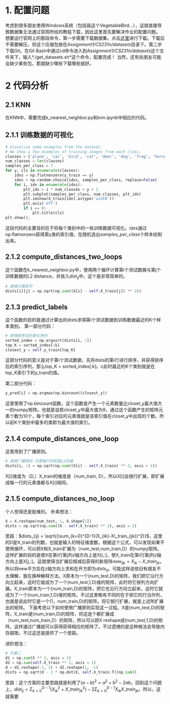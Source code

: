 # 1. 配置问题

考虑到很多朋友使用Windows系统（包括我这个VegetableBird...），这就直接导致数据集无法通过官网所给的教程下载，因此这里首先要解决作业的配置问题。
想要运行官网上的那段命令，第一步需要下载数据集。点击[这里](https://www.cs.toronto.edu/~kriz/cifar-10-python.tar.gz)进行下载。下载后不需要解压，将这个压缩包放在*Assignment1/CS231n/datasets*目录下。第二步下载Git。在Git Bash中通过cd命令进入到*Assignment1/CS231n/datasets*这个文件夹下，输入*./get_datasets.sh*这个命令，配置完成！
当然，还有些朋友可能会缺少某些包，那就缺少哪些下载哪些就好。

# 2 代码分析

## 2.1 KNN

在KNN中，需要完成k_nearest_neighbor.py和knn.ipynb中相应的代码。

## 2.1.1  训练数据的可视化

```python
# Visualize some examples from the dataset.
# We show a few examples of training images from each class.
classes = ['plane', 'car', 'bird', 'cat', 'deer', 'dog', 'frog', 'horse', 'ship', 'truck']
num_classes = len(classes)
samples_per_class = 7
for y, cls in enumerate(classes):
    idxs = np.flatnonzero(y_train == y)
    idxs = np.random.choice(idxs, samples_per_class, replace=False)
    for i, idx in enumerate(idxs):
        plt_idx = i * num_classes + y + 1
        plt.subplot(samples_per_class, num_classes, plt_idx)
        plt.imshow(X_train[idx].astype('uint8'))
        plt.axis('off')
        if i == 0:
            plt.title(cls)
plt.show();
```

这段代码的主要目的在于将每个类别中的一些训练数据可视化。*idxs*通过np.flatnonzero获得第y类的索引值，在随机选出*samples_per_class*个样本绘制出来。

## 2.1.2 compute_distances_two_loops

这个函数在k_nearest_neighbor.py中，使用两个循环计算第i个测试数据与第j个训练数据的L2 distance，并放入$dist_{ij}$中，这个是非常简单的。

```python
# 直接计算即可
dists[i][j] = np.sqrt(np.sum((X[i] - self.X_train[j]) ** 2))
```

## 2.1.3 predict_labels

这个函数的目的是通过计算出的dists求得第i个测试数据到训练数据最近的K个样本类别。
第一部分代码：

```python
# 获得排序后的索引序列
sorted_index = np.argsort(dists[i, :])
top_K = sorted_index[:k]
closest_y = self.y_train[top_K]
```

这部分代码的意义是对于第i个测试数据，先将dists的第i行进行排序，并获得排序后的索引序列，那么top_K = sorted_index[:k]。c此时最近的K个类别就是在top_K索引下的y_train的值。

第二部分代码：

```python
y_pred[i] = np.argmax(np.bincount(closest_y))
```

这里使用了np.bincount函数，这个函数是产生一个元素数量比closet_y最大值大一的numpy矩阵。也就是说若closet_y中最大值为9，通过这个函数产生的矩阵元素个数为10个，每个索引对应的元素值就是该索引值在closet_y中出现的个数。所以前K个类别中最多的类即为最大值的索引。

## 2.1.4  compute_distances_one_loop

这里用到了广播原则。

```python
# 使用广播原则 注意每行的和是L2的值
dists[i, :] = np.sqrt(np.sum((X[i] - self.X_train) ** 2, axis = 1))
```

X[i]维度为（D,）X_train的维度是（num_train, D），所以X[i]会按行扩展，即扩展成每一行的元素值都与X[i]相同。

## 2.1.5 compute_distances_no_loop

个人觉得还是挺难的。
朴素想法：

```python
X = X.reshape(num_test, 1, X.shape[1])
dists = np.sqrt(np.sum((X - self.X_train) ** 2), axis = 2)
```

思路：$dists_{ij} = \sqrt{(\sum_{k=0}^{D-1}(X_{ik}-X\_train_{jk})^2)}$，这里的D是X_train的列数，也就是输入的特征维度数。根据这个公式，可以发现如果不使用循环，可以把X和X_train扩展为（num_test,num_train,D）的numpy矩阵。这样扩展的目的是使X在第i行第j列z轴方向上是X[i,:]，使X_train在第i行第j列z轴方向上是X[j,:]。这就使得当扩展后相减后获得的新矩阵$new_{ijk}=X_{ik}-X\_train_{jk}$，所以将new平方后在z轴方向上求和在开方即为$dists_{ij}$。可能这样说依旧有朋友不太理解，我在换种解释方法。X原本为一个(num_test,D)的矩阵，我们把它沿行方向立起来，这时它就成为了一个(num_test,1,D)维的矩阵，此时将它按列方向扩展。X_train原本为一个(num_train,D)的矩阵，把它也沿行方向立起来，这时它就成为了一个(num_train,1,D)维的矩阵。不过这里略有不同的在于把它的行当作列，也就是说此时它是一个(1，num_train,D)的矩阵。将它按行扩展，就是上述所扩展出的矩阵。
下面考虑以下如何使用广播原则实现这一过程。X是(num_test,D)的矩阵，X_train是(num_train,D)的矩阵，将这连个都扩展成（num_test,num_train,D）的矩阵，所以可以把X reshape成(num_test,1,D)的矩阵，这样通过广播就可以获得获得相应的矩阵了。不过遗憾的是这种做法会导致内存超限，不过这还是提供了一个思路。

进阶想法：

```python
# 方案二
d1 = np.sum(X ** 2, axis = 1)
d2 = np.sum(self.X_train ** 2, axis = 1)
d = d1.reshape(-1, 1) + d2.reshape(1, -1)
dists = np.sqrt(d - 2 * np.dot(X, self.X_train.T))np.sum()
```

思路：这个方案的主要思路就是利用了$(a-b)^2=a^2+b^2-2ab$。回到这个问题上，$dist_{ij}=\Sigma_{k=0}^{D-1} (X_{ik}^2+X\_train_{jk}^2)-2\Sigma_{k=0}^{D-1}X_{ik}X\_train_{jk}$。所以，这就需要












